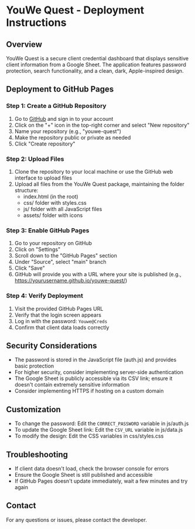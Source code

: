 # YouWe Quest - Deployment Instructions

## Overview
YouWe Quest is a secure client credential dashboard that displays sensitive client information from a Google Sheet. The application features password protection, search functionality, and a clean, dark, Apple-inspired design.

## Deployment to GitHub Pages

### Step 1: Create a GitHub Repository
1. Go to [GitHub](https://github.com) and sign in to your account
2. Click on the "+" icon in the top-right corner and select "New repository"
3. Name your repository (e.g., "youwe-quest")
4. Make the repository public or private as needed
5. Click "Create repository"

### Step 2: Upload Files
1. Clone the repository to your local machine or use the GitHub web interface to upload files
2. Upload all files from the YouWe Quest package, maintaining the folder structure:
   - index.html (in the root)
   - css/ folder with styles.css
   - js/ folder with all JavaScript files
   - assets/ folder with icons

### Step 3: Enable GitHub Pages
1. Go to your repository on GitHub
2. Click on "Settings"
3. Scroll down to the "GitHub Pages" section
4. Under "Source", select "main" branch
5. Click "Save"
6. GitHub will provide you with a URL where your site is published (e.g., https://yourusername.github.io/youwe-quest/)

### Step 4: Verify Deployment
1. Visit the provided GitHub Pages URL
2. Verify that the login screen appears
3. Log in with the password: `Youwe@Creds`
4. Confirm that client data loads correctly

## Security Considerations
- The password is stored in the JavaScript file (auth.js) and provides basic protection
- For higher security, consider implementing server-side authentication
- The Google Sheet is publicly accessible via its CSV link; ensure it doesn't contain extremely sensitive information
- Consider implementing HTTPS if hosting on a custom domain

## Customization
- To change the password: Edit the `CORRECT_PASSWORD` variable in js/auth.js
- To update the Google Sheet link: Edit the `CSV_URL` variable in js/data.js
- To modify the design: Edit the CSS variables in css/styles.css

## Troubleshooting
- If client data doesn't load, check the browser console for errors
- Ensure the Google Sheet is still published and accessible
- If GitHub Pages doesn't update immediately, wait a few minutes and try again

## Contact
For any questions or issues, please contact the developer.
